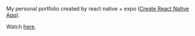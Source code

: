My personal portfolio created by react native + expo ([Create React Native App](https://github.com/react-community/create-react-native-app)).

Watch [here](https://expo.io/@bagushrd/portfolio).
